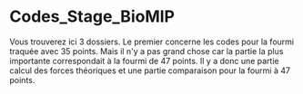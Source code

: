 # Codes_Stage_BioMIP
Vous trouverez ici 3 dossiers. Le premier concerne les codes pour la fourmi traquée avec 35 points. Mais il n'y a pas grand chose car la partie la plus importante correspondait à la fourmi de 47 points. Il y a donc une partie calcul des forces théoriques et une partie comparaison pour la fourmi à 47 points.
